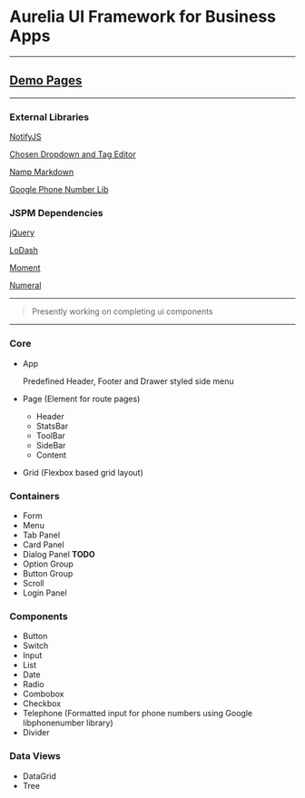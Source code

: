 # Aurelia UI Framework for Business Apps
----


## [Demo Pages](http://adarshpastakia.github.io/aurelia-ui-framework/)

---

### External Libraries

[NotifyJS](http://notifyjs.com)

[Chosen Dropdown and Tag Editor](http://harvesthq.github.io/chosen/)

[Namp Markdown](https://github.com/gjtorikian/namp/blob/master/README.md)

[Google Phone Number Lib](https://github.com/googlei18n/libphonenumber/tree/master/javascript)


### JSPM Dependencies

[jQuery](http://api.jquery.com)

[LoDash](http://lodash.com/)

[Moment](http://momentjs.com)

[Numeral](http://numeraljs.com)

---

> Presently working on completing ui components

----

### Core
* App

	Predefined Header, Footer and Drawer styled side menu

* Page (Element for route pages)
	* Header
	* StatsBar
	* ToolBar
	* SideBar
	* Content
* Grid (Flexbox based grid layout)

### Containers
* Form
* Menu
* Tab Panel
* Card Panel
* Dialog Panel __TODO__
* Option Group
* Button Group
* Scroll
* Login Panel

### Components
* Button
* Switch
* Input
* List
* Date
* Radio
* Combobox
* Checkbox
* Telephone (Formatted input for phone numbers using Google libphonenumber library)
* Divider

### Data Views
* DataGrid
* Tree
